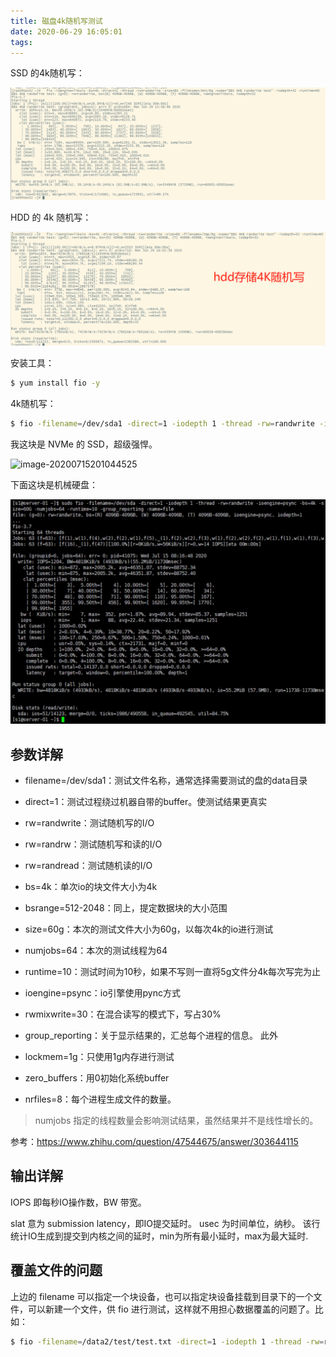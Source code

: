 ```yaml
---
title: 磁盘4k随机写测试
date: 2020-06-29 16:05:01
tags:
---
```


SSD 的4k随机写：

![企业微信截图_15934175724958](../../resource/企业微信截图_15934175724958.png)

HDD 的 4k 随机写：

![企业微信截图_15934177954242](../../resource/企业微信截图_15934177954242.png)





安装工具：

```bash
$ yum install fio -y 
```



4k随机写：

```bash
$ fio -filename=/dev/sda1 -direct=1 -iodepth 1 -thread -rw=randwrite -ioengine=psync -bs=4k -size=60G -numjobs=64 -runtime=10 -group_reporting -name=file
```

我这块是 NVMe 的 SSD，超级强悍。

![image-20200715201044525](/Users/jiyouxu/Documents/me/blog-hexo/source/_posts/resource/image-20200715201044525.png)

下面这块是机械硬盘：

![image-20200715201746265](../../resource/image-20200715201746265.png)



## 参数详解

- filename=/dev/sda1：测试文件名称，通常选择需要测试的盘的data目录

- direct=1：测试过程绕过机器自带的buffer。使测试结果更真实
-  rw=randwrite：测试随机写的I/O
-  rw=randrw：测试随机写和读的I/O
-  rw=randread：测试随机读的I/O
-  bs=4k：单次io的块文件大小为4k
-  bsrange=512-2048：同上，提定数据块的大小范围
-  size=60g：本次的测试文件大小为60g，以每次4k的io进行测试
-  numjobs=64：本次的测试线程为64
-  runtime=10：测试时间为10秒，如果不写则一直将5g文件分4k每次写完为止
-  ioengine=psync：io引擎使用pync方式
-  rwmixwrite=30：在混合读写的模式下，写占30%
-  group_reporting：关于显示结果的，汇总每个进程的信息。
   此外
-  lockmem=1g：只使用1g内存进行测试
- zero_buffers：用0初始化系统buffer
-  nrfiles=8：每个进程生成文件的数量。

> numjobs 指定的线程数量会影响测试结果，虽然结果并不是线性增长的。

参考：https://www.zhihu.com/question/47544675/answer/303644115



## 输出详解

IOPS 即每秒IO操作数，BW 带宽。

slat 意为 submission latency，即IO提交延时。
usec 为时间单位，纳秒。
该行统计IO生成到提交到内核之间的延时，min为所有最小延时，max为最大延时.



## 覆盖文件的问题

上边的 filename 可以指定一个块设备，也可以指定块设备挂载到目录下的一个文件，可以新建一个文件，供 fio 进行测试，这样就不用担心数据覆盖的问题了。比如：

```bash
$ fio -filename=/data2/test/test.txt -direct=1 -iodepth 1 -thread -rw=randwrite -ioengine=psync -bs=4k -size=8G -numjobs=64 -runtime=10 -group_reporting -name=file
```



